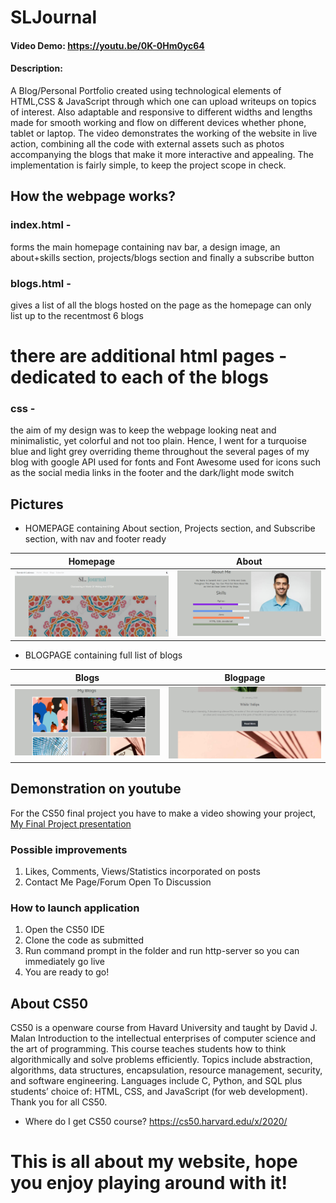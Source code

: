 # SLJournal
#### Video Demo:  <https://youtu.be/0K-0Hm0yc64>
#### Description:
A Blog/Personal Portfolio created using technological elements of HTML,CSS & JavaScript through which one can upload writeups on topics of interest. Also adaptable and responsive to different widths and lengths made for smooth working and flow on different devices whether phone, tablet or laptop. The video demonstrates the working of the website in live action, combining all the code with external assets such as photos accompanying the blogs that make it more interactive and appealing. The implementation is fairly simple, to keep the project scope in check.
## How the webpage works?
### index.html -
forms the main homepage containing nav bar, a design image, an about+skills section, projects/blogs section and finally a subscribe button
### blogs.html -
gives a list of all the blogs hosted on the page as the homepage can only list up to the recentmost 6 blogs
# there are additional html pages - dedicated to each of the blogs
### css -
the aim of my design was to keep the webpage looking neat and minimalistic, yet colorful and not too plain. Hence, I went for a turquoise blue and light grey
overriding theme throughout the several pages of my blog with google API used for fonts and Font Awesome used for icons such as the social media links in the footer
and the dark/light mode switch

## Pictures
- HOMEPAGE containing About section, Projects section, and Subscribe section, with nav and footer ready

| Homepage | About |
| :---: | :---: |
| <img src="Screenshots/homepage1.png" width="400">  | <img src="Screenshots/homepage2.png" width="400">|

- BLOGPAGE containing full list of blogs

| Blogs | Blogpage |
| :---: | :---: |
| <img src="Screenshots/blogpage1.png" width="400">  | <img src="Screenshots/blogpage2.png" width="400">|




## Demonstration on youtube
For the CS50 final project you have to make a video showing your project,
[My Final Project presentation](https://youtu.be/0K-0Hm0yc64)

### Possible improvements
1. Likes, Comments, Views/Statistics incorporated on posts
2. Contact Me Page/Forum Open To Discussion

### How to launch application
1. Open the CS50 IDE
2. Clone the code as submitted
3. Run command prompt in the folder and run http-server so you can immediately go live
4. You are ready to go!

## About CS50
CS50 is a openware course from Havard University and taught by David J. Malan
Introduction to the intellectual enterprises of computer science and the art of programming. This course teaches students how to think algorithmically
and solve problems efficiently. Topics include abstraction, algorithms, data structures, encapsulation, resource management, security, and software engineering.
Languages include C, Python, and SQL plus students’ choice of: HTML, CSS, and JavaScript (for web development).
Thank you for all CS50.
- Where do I get CS50 course?
https://cs50.harvard.edu/x/2020/

# This is all about my website, hope you enjoy playing around with it!
